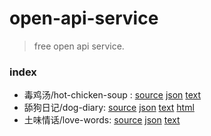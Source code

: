 # open-api-service

>  free open api service.

### index

- 毒鸡汤/hot-chicken-soup : [source](apps/hot-chicken-soup.yaml) [json](https://api.ystatic.cn/s/hot-chicken-soup/random.json) [text](https://api.ystatic.cn/s/hot-chicken-soup/random.txt)
- 舔狗日记/dog-diary: [source](apps/dog-diary.yaml) [json](https://api.ystatic.cn/s/dog-diary/random.json) [text](https://api.ystatic.cn/s/dog-diary/random.txt) [html](https://api.ystatic.cn/s/dog-diary/index.html)
- 土味情话/love-words: [source](apps/love-words.yaml) [json](https://api.ystatic.cn/s/love-words/random.json) [text](https://api.ystatic.cn/s/love-words/random.json)
